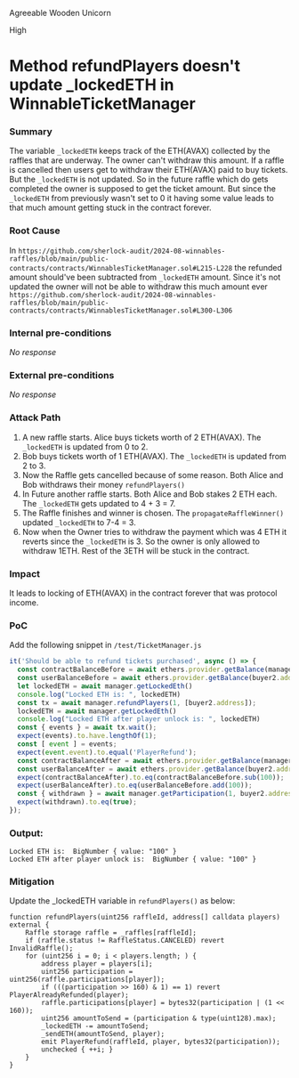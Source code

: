Agreeable Wooden Unicorn

High

# Method refundPlayers doesn't update _lockedETH in WinnableTicketManager

### Summary

The variable `_lockedETH` keeps track of the ETH(AVAX) collected by the raffles that are underway. The owner can't withdraw this amount. If a raffle is cancelled then users get to withdraw their ETH(AVAX) paid to buy tickets. But the `_lockedETH` is not updated. So in the future raffle which do gets completed the owner is supposed to get the ticket amount. But since the `_lockedETH` from previously wasn't set to 0 it having some value leads to that much amount getting stuck in the contract forever.

### Root Cause

In `https://github.com/sherlock-audit/2024-08-winnables-raffles/blob/main/public-contracts/contracts/WinnablesTicketManager.sol#L215-L228` the refunded amount should've been subtracted from  `_lockedETH` amount. Since it's not updated the owner will not be able to withdraw this much amount ever `https://github.com/sherlock-audit/2024-08-winnables-raffles/blob/main/public-contracts/contracts/WinnablesTicketManager.sol#L300-L306`

### Internal pre-conditions

_No response_

### External pre-conditions

_No response_

### Attack Path

1. A new raffle starts. Alice buys tickets worth of 2 ETH(AVAX). The `_lockedETH` is updated from 0 to 2.
2. Bob buys tickets worth of 1 ETH(AVAX). The `_lockedETH` is updated from 2 to 3.
3. Now the Raffle gets cancelled because of some reason. Both Alice and Bob withdraws their money `refundPlayers()`
4. In Future another raffle starts. Both Alice and Bob stakes 2 ETH each. The `_lockedETH` gets updated to 4 + 3 = 7.
5. The Raffle finishes and winner is chosen. The `propagateRaffleWinner()` updated `_lockedETH` to 7-4 = 3.
6. Now when the Owner tries to withdraw the payment which was 4 ETH it reverts since the `_lockedETH` is 3. So the owner is only allowed to withdraw 1ETH. Rest of the 3ETH will be stuck in the contract.

### Impact

It leads to locking of ETH(AVAX) in the contract forever that was protocol income.

### PoC

Add the following snippet in `/test/TicketManager.js`
```javascript
it('Should be able to refund tickets purchased', async () => {
  const contractBalanceBefore = await ethers.provider.getBalance(manager.address);
  const userBalanceBefore = await ethers.provider.getBalance(buyer2.address);
  let lockedETH = await manager.getLockedEth()
  console.log("Locked ETH is: ", lockedETH)
  const tx = await manager.refundPlayers(1, [buyer2.address]);
  lockedETH = await manager.getLockedEth()
  console.log("Locked ETH after player unlock is: ", lockedETH)
  const { events } = await tx.wait();
  expect(events).to.have.lengthOf(1);
  const [ event ] = events;
  expect(event.event).to.equal('PlayerRefund');
  const contractBalanceAfter = await ethers.provider.getBalance(manager.address);
  const userBalanceAfter = await ethers.provider.getBalance(buyer2.address);
  expect(contractBalanceAfter).to.eq(contractBalanceBefore.sub(100));
  expect(userBalanceAfter).to.eq(userBalanceBefore.add(100));
  const { withdrawn } = await manager.getParticipation(1, buyer2.address);
  expect(withdrawn).to.eq(true);
});
```
### Output:
```log
Locked ETH is:  BigNumber { value: "100" }
Locked ETH after player unlock is:  BigNumber { value: "100" }
```

### Mitigation

Update the _lockedETH variable in `refundPlayers()` as below:
```solidity
function refundPlayers(uint256 raffleId, address[] calldata players) external {
    Raffle storage raffle = _raffles[raffleId];
    if (raffle.status != RaffleStatus.CANCELED) revert InvalidRaffle();
    for (uint256 i = 0; i < players.length; ) {
        address player = players[i];
        uint256 participation = uint256(raffle.participations[player]);
        if (((participation >> 160) & 1) == 1) revert PlayerAlreadyRefunded(player);
        raffle.participations[player] = bytes32(participation | (1 << 160));
        uint256 amountToSend = (participation & type(uint128).max);
        _lockedETH -= amountToSend;
        _sendETH(amountToSend, player);
        emit PlayerRefund(raffleId, player, bytes32(participation));
        unchecked { ++i; }
    }
}
```